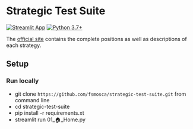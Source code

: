 # Strategic Test Suite
[![Streamlit App](https://static.streamlit.io/badges/streamlit_badge_black_white.svg)](https://chess-sts.streamlit.app/Positions)
[![Python 3.7+](https://img.shields.io/badge/python-3.7+-blue.svg)](https://www.python.org/downloads/release/python-370/)

The [official site](https://sites.google.com/site/strategictestsuite/) contains the complete positions as well as descriptions of each strategy.

## Setup

### Run locally

* git clone `https://github.com/fsmosca/strategic-test-suite.git` from command line
* cd strategic-test-suite
* pip install -r requirements.xt
* streamlit run 01_🏠_Home.py
